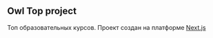 ## Owl Top project

Топ образовательных курсов. Проект создан на платформе [Next.js](https://nextjs.org/)
